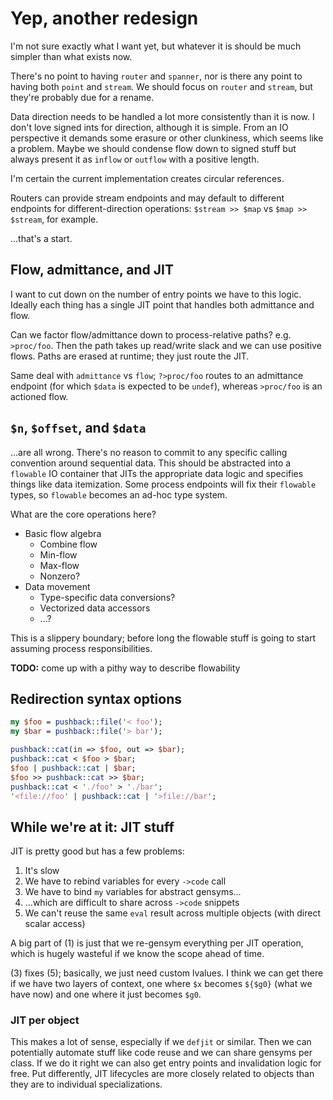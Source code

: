 # Yep, another redesign
I'm not sure exactly what I want yet, but whatever it is should be much simpler
than what exists now.

There's no point to having `router` and `spanner`, nor is there any point to
having both `point` and `stream`. We should focus on `router` and `stream`, but
they're probably due for a rename.

Data direction needs to be handled a lot more consistently than it is now. I
don't love signed ints for direction, although it is simple. From an IO
perspective it demands some erasure or other clunkiness, which seems like a
problem. Maybe we should condense flow down to signed stuff but always present
it as `inflow` or `outflow` with a positive length.

I'm certain the current implementation creates circular references.

Routers can provide stream endpoints and may default to different endpoints for
different-direction operations: `$stream >> $map` vs `$map >> $stream`, for
example.

...that's a start.


## Flow, admittance, and JIT
I want to cut down on the number of entry points we have to this logic. Ideally
each thing has a single JIT point that handles both admittance and flow.

Can we factor flow/admittance down to process-relative paths? e.g. `>proc/foo`.
Then the path takes up read/write slack and we can use positive flows. Paths are
erased at runtime; they just route the JIT.

Same deal with `admittance` vs `flow`; `?>proc/foo` routes to an admittance
endpoint (for which `$data` is expected to be `undef`), whereas `>proc/foo` is
an actioned flow.


## `$n`, `$offset`, and `$data`
...are all wrong. There's no reason to commit to any specific calling convention
around sequential data. This should be abstracted into a `flowable` IO container
that JITs the appropriate data logic and specifies things like data itemization.
Some process endpoints will fix their `flowable` types, so `flowable` becomes an
ad-hoc type system.

What are the core operations here?

- Basic flow algebra
  - Combine flow
  - Min-flow
  - Max-flow
  - Nonzero?
- Data movement
  - Type-specific data conversions?
  - Vectorized data accessors
  - ...?

This is a slippery boundary; before long the flowable stuff is going to start
assuming process responsibilities.

**TODO:** come up with a pithy way to describe flowability


## Redirection syntax options
```pl
my $foo = pushback::file('< foo');
my $bar = pushback::file('> bar');

pushback::cat(in => $foo, out => $bar);
pushback::cat < $foo > $bar;
$foo | pushback::cat | $bar;
$foo >> pushback::cat >> $bar;
pushback::cat < './foo' > './bar';
'<file://foo' | pushback::cat | '>file://bar';
```


## While we're at it: JIT stuff
JIT is pretty good but has a few problems:

1. It's slow
2. We have to rebind variables for every `->code` call
3. We have to bind `my` variables for abstract gensyms...
4. ...which are difficult to share across `->code` snippets
5. We can't reuse the same `eval` result across multiple objects (with direct
   scalar access)

A big part of (1) is just that we re-gensym everything per JIT operation, which
is hugely wasteful if we know the scope ahead of time.

(3) fixes (5); basically, we just need custom lvalues. I think we can get there
if we have two layers of context, one where `$x` becomes `${$g0}` (what we have
now) and one where it just becomes `$g0`.


### JIT per object
This makes a lot of sense, especially if we `defjit` or similar. Then we can
potentially automate stuff like code reuse and we can share gensyms per class.
If we do it right we can also get entry points and invalidation logic for free.
Put differently, JIT lifecycles are more closely related to objects than they
are to individual specializations.
